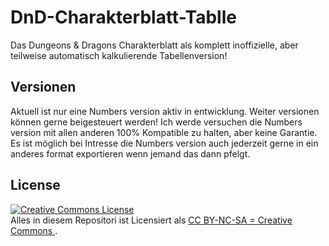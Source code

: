 # DnD-Charakterblatt-Tablle
Das Dungeons &amp; Dragons  Charakterblatt als komplett inoffizielle, aber teilweise automatisch kalkulierende Tabellenversion!

## Versionen
Aktuell ist nur eine Numbers version aktiv in entwicklung. Weiter versionen können gerne beigesteuert werden!
Ich werde versuchen die Numbers version mit allen anderen 100% Kompatible zu halten, aber keine Garantie.
Es ist möglich bei Intresse die Numbers version auch jederzeit gerne in ein anderes format exportieren wenn jemand das dann pfelgt.

## License

<a rel="license" href="https://creativecommons.org/licenses/by-nc-sa/3.0/de/">
<img alt="Creative Commons License" style="border-width:0" src="https://mirrors.creativecommons.org/presskit/buttons/88x31/svg/by-nc-sa.eu.svg" /></a><br />
Alles in diesem Repositori ist Licensiert als <a rel="license" href="https://creativecommons.org/licenses/by-nc-sa/3.0/de/">CC BY-NC-SA = Creative Commons </a>.
